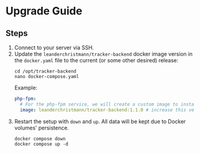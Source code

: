 # Upgrade Guide

## Steps

1. Connect to your server via SSH.
2. Update the `leanderchristmann/tracker-backend` docker image version in the `docker.yaml` file to the current (or some other desired) release:
   ```shell
   cd /opt/tracker-backend
   nano docker-compose.yaml
   ```
   Example:
   ```yaml
   php-fpm:
     # For the php-fpm service, we will create a custom image to install the necessary PHP extensions and setup proper permissions.
     image: leanderchristmann/tracker-backend:1.1.0 # increase this version
   ```
3. Restart the setup with `down` and `up`. All data will be kept due to Docker volumes' persistence.
   ```shell
   docker compose down
   docker compose up -d
   ```

